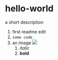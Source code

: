 # hello-world
a short description
1. first readme edit
1. `some code`
1. an image ![](https://cdn.pixabay.com/photo/2017/09/29/12/33/spotted-hyena-2798926__180.jpg)
	1. _italic_
	1. __bold__
